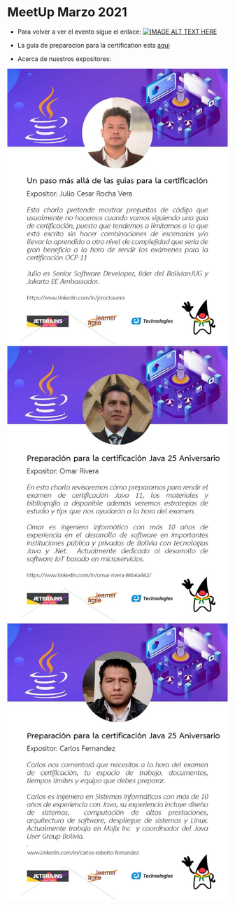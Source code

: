 # MeetUp Marzo 2021

 - Para volver a ver el evento sigue el enlace: 
 [![IMAGE ALT TEXT HERE](https://img.youtube.com/vi/BWzuTPY_zQw/0.jpg)](https://www.youtube.com/watch?v=BWzuTPY_zQw) 

 - La guia de preparacion para la certification esta [aqui](https://drive.google.com/file/d/1dNRiCSUoM9eHRA_Kcbeyo1TUULuieIX1/view)  
  
 - Acerca de nuestros expositores:
 
 ![About Julio](img/IMG_1616468942848.jpg)
 ![About Omar](img/IMG_1616468951692.jpg)
 ![About Carlos](img/IMG_1616468955491.jpg)
 
 